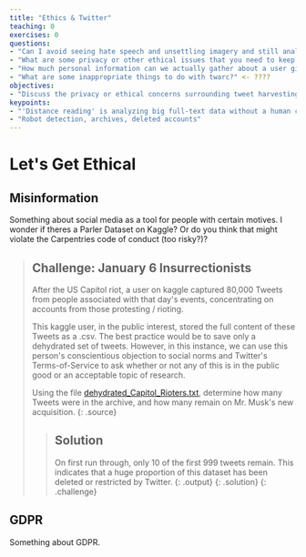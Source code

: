 ```yaml
---
title: "Ethics & Twitter"
teaching: 0
exercises: 0
questions:
- "Can I avoid seeing hate speech and unsettling imagery and still analyze twitter?"
- "What are some privacy or other ethical issues that you need to keep in mind when harvesting tweets with twarc?"
- "How much personal information can we actually gather about a user given our twarc scrape?"
- "What are some inappropriate things to do with twarc?" <- ???? 
objectives:
- "Discuss the privacy or ethical concerns surrounding tweet harvesting. (FIXME)"
keypoints:
- "'Distance reading' is analyzing big full-text data without a human consuming the words"
- "Robot detection, archives, deleted accounts"
---
```


# Let's Get Ethical



## Misinformation

Something about social media as a tool for people with certain motives. 
I wonder if theres a Parler Dataset on Kaggle? Or do you think that might violate the Carpentries code of conduct (too risky?)? 

> ## Challenge: January 6 Insurrectionists
>
> After the US Capitol riot, a user on kaggle captured 80,000
> Tweets from people associated with that day's events, concentrating
> on accounts from those protesting / rioting.
> 
> This kaggle user, in the public interest, stored the full content of
> these Tweets as a .csv. The best practice would be to save only a 
> dehydrated set of tweets. However, in this instance, we can use this 
> person's conscientious objection to social norms and Twitter's
> Terms-of-Service to ask whether or not any of this is in the
> public good or an acceptable topic of research.
>
> Using the file [dehydrated_Capitol_Rioters.txt](../data/dehydratedCapitolRiotTweets.txt), determine how many
> Tweets were in the archive, and how many remain on Mr. Musk's new
> acquisition. 
> {: .source}
>
> > ## Solution
> > On first run through, only 10 of the first 999 tweets remain.
> > This indicates that a huge proportion of this dataset has
> > been deleted or restricted by Twitter.
> > {: .output}
> {: .solution}
{: .challenge}


## GDPR 

Something about GDPR. 
